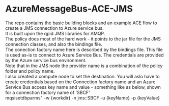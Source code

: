 # AzureMessageBus-ACE-JMS

The repo contains the basic building blocks and an example ACE flow to create a JMS connection to Azure service bus.
<BR>
It is built upon the qpid JMS libraries for AMQP.
<BR>
The policy does most of the hard work - it points to the jar file for the JMS connection classes, and also the bindings file.
<BR>
The conection factory name here is described by the bindings file. This file is used as-is to connect to Azure Service Bus.
The credentials are provided by the Azure service bus environment.  
Note that in the JMS node the provider name is a combination of the policy folder and policy name.
<BR>
I also created a compute node to set the destination.
You will aslo have to create credentials based on the Connection factory name and an Azure Service Bus access key name and value - something like as below, shown for a connection factory name of 'SBCF'
<BR>
mqsisetdbparms" -w {workdir} -n jms::SBCF -u {keyName} -p {keyValue}
